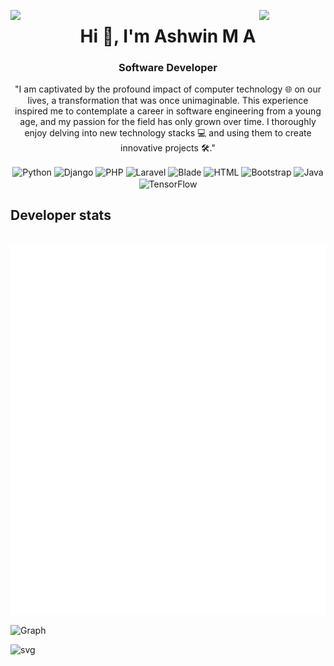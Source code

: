 <img align="left" src="https://user-images.githubusercontent.com/65187002/144930161-2f783401-8d27-4fdf-a2f7-cc0ba32f1f1f.gif" width="21%" style="display:inline;"><img align="right" src="https://user-images.githubusercontent.com/65187002/144930161-2f783401-8d27-4fdf-a2f7-cc0ba32f1f1f.gif" width="21%" style="display:inline;">

<h1 align="center">Hi 👋, I'm Ashwin M A</h1>
<h3 align="center">Software Developer</h3>
<p align="center">
"I am captivated by the profound impact of computer technology 🌐 on our lives, a transformation that was once unimaginable. This experience inspired me to contemplate a career in software engineering from a young age, and my passion for the field has only grown over time. I thoroughly enjoy delving into new technology stacks 💻 and using them to create innovative projects 🛠️."</p>
<p align="center"> 
<!--  <img src="https://komarev.com/ghpvc/?username=Ashwin-Anil&label=Profile%20views&color=0e75b6&style=flat" alt="Ashwin" />  -->
</p>



<div align="center">
  <img align="center" alt="Python" width="26px" src="https://img.icons8.com/color/48/000000/python.png"/>
  <img align="center" alt="Django" width="26px" src="https://img.icons8.com/color/48/000000/django.png"/>
  <img align="center" alt="PHP" width="26px" src="https://img.icons8.com/officel/40/000000/php-logo.png"/>
  <img align="center" alt="Laravel" width="26px" src="https://img.icons8.com/fluency/48/000000/laravel.png"/>
  <img align="center" alt="Blade" width="26px" src="https://laravel.com/img/favicon/favicon-32x32.png"/>
  <img align="center" alt="HTML" width="26px" src="https://img.icons8.com/color/48/000000/html-5--v1.png"/>
  <img align="center" alt="Bootstrap" width="26px" src="https://img.icons8.com/color/48/000000/bootstrap.png"/>
  <img align="center" alt="Java" width="26px" src="https://img.icons8.com/color/48/000000/java-coffee-cup-logo.png"/>
  <img align="center" alt="TensorFlow" width="26px" src="https://img.icons8.com/color/48/000000/tensorflow.png"/>
</div>


## Developer stats

<br>
<a href="https://github.com/TiagoRG">
  <img src="https://raw.githubusercontent.com/TiagoRG/TiagoRG/main/generated/overview.svg#gh-dark-mode-only" /><img src="https://raw.githubusercontent.com/TiagoRG/TiagoRG/main/generated/languages.svg#gh-dark-mode-only" />
</a>


![Graph](https://github-readme-activity-graph.vercel.app/graph?username=Ashwin-Anil&custom_title=Ashwin's%20GitHub%20Activity%20Graph&bg_color=0D1117&color=7F3FBF&line=7F3FBF&point=7F3FBF&area_color=FFFFFF&title_color=FFFFFF&area=true)

![svg](https://raw.githubusercontent.com/yoshi389111/github-profile-3d-contrib/main/docs/demo/profile-night-view.svg)
